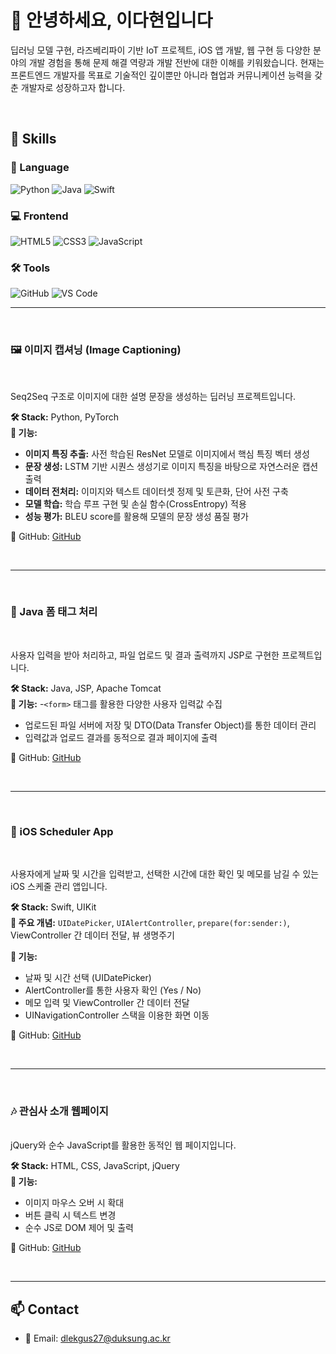 # 👋 안녕하세요, 이다현입니다

딥러닝 모델 구현, 라즈베리파이 기반 IoT 프로젝트, iOS 앱 개발, 웹 구현 등 다양한 분야의 개발 경험을 통해 문제 해결 역량과 개발 전반에 대한 이해를 키워왔습니다.
현재는 프론트엔드 개발자를 목표로 기술적인 깊이뿐만 아니라 협업과 커뮤니케이션 능력을 갖춘 개발자로 성장하고자 합니다.

<br>

## 🧰 Skills

### 🧠 Language
![Python](https://img.shields.io/badge/Python-3776AB?style=flat&logo=python&logoColor=white)
![Java](https://img.shields.io/badge/Java-007396?style=flat&logo=java&logoColor=white)
![Swift](https://img.shields.io/badge/Swift-FA7343?style=flat&logo=swift&logoColor=white)

### 💻 Frontend
![HTML5](https://img.shields.io/badge/HTML5-E34F26?style=flat&logo=html5&logoColor=white)
![CSS3](https://img.shields.io/badge/CSS3-1572B6?style=flat&logo=css3&logoColor=white)
![JavaScript](https://img.shields.io/badge/JavaScript-F7DF1E?style=flat&logo=javascript&logoColor=black)

### 🛠️ Tools
![GitHub](https://img.shields.io/badge/GitHub-181717?style=flat&logo=github&logoColor=white)
![VS Code](https://img.shields.io/badge/VSCode-007ACC?style=flat&logo=visual-studio-code&logoColor=white)

---
<br>


### 🖼️ 이미지 캡셔닝 (Image Captioning)
<br>

Seq2Seq 구조로 이미지에 대한 설명 문장을 생성하는 딥러닝 프로젝트입니다.

**🛠 Stack:** Python, PyTorch  
**📌 기능:**
- **이미지 특징 추출:** 사전 학습된 ResNet 모델로 이미지에서 핵심 특징 벡터 생성  
- **문장 생성:** LSTM 기반 시퀀스 생성기로 이미지 특징을 바탕으로 자연스러운 캡션 출력  
- **데이터 전처리:** 이미지와 텍스트 데이터셋 정제 및 토큰화, 단어 사전 구축  
- **모델 학습:** 학습 루프 구현 및 손실 함수(CrossEntropy) 적용  
- **성능 평가:** BLEU score를 활용해 모델의 문장 생성 품질 평가 

🔗 GitHub: [GitHub](https://github.com/xxeionw/imageCaptioning.git)

<br>

---

<br>

### 📝 Java 폼 태그 처리  
<br>

사용자 입력을 받아 처리하고, 파일 업로드 및 결과 출력까지 JSP로 구현한 프로젝트입니다.

**🛠 Stack:** Java, JSP, Apache Tomcat  
**📌 기능:**
-`<form>` 태그를 활용한 다양한 사용자 입력값 수집  
- 업로드된 파일 서버에 저장 및 DTO(Data Transfer Object)를 통한 데이터 관리  
- 입력값과 업로드 결과를 동적으로 결과 페이지에 출력  

🔗 GitHub: [GitHub](https://github.com/xxeionw/java_form.git)

<br>

---
<br>

### 📅 iOS Scheduler App  
<br>

사용자에게 날짜 및 시간을 입력받고, 선택한 시간에 대한 확인 및 메모를 남길 수 있는 iOS 스케줄 관리 앱입니다.

**🛠 Stack:** Swift, UIKit  
**🧠 주요 개념:** `UIDatePicker`, `UIAlertController`, `prepare(for:sender:)`, ViewController 간 데이터 전달, 뷰 생명주기  

**📌 기능:**
- 날짜 및 시간 선택 (UIDatePicker)
- AlertController를 통한 사용자 확인 (Yes / No)
- 메모 입력 및 ViewController 간 데이터 전달
- UINavigationController 스택을 이용한 화면 이동  

🔗 GitHub: [GitHub](https://github.com/xxeionw/IOS.git)

<br>

---
<br>

### 🎶 관심사 소개 웹페이지  

<br>
jQuery와 순수 JavaScript를 활용한 동적인 웹 페이지입니다.

**🛠 Stack:** HTML, CSS, JavaScript, jQuery  
**📌 기능:**
- 이미지 마우스 오버 시 확대
- 버튼 클릭 시 텍스트 변경
- 순수 JS로 DOM 제어 및 출력  

🔗 GitHub: [GitHub](https://github.com/xxeionw/Introduction_WebDesign.git)

<br>


---

## 📫 Contact

- 📧 Email: dlekgus27@duksung.ac.kr
